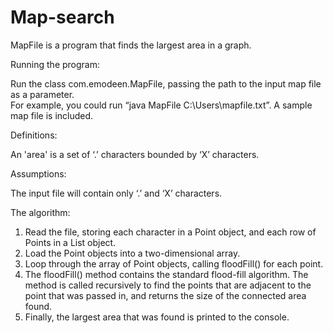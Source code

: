 Map-search
==========

MapFile is a program that finds the largest area in a graph.  

Running the program:

Run the class com.emodeen.MapFile, passing the path to the input map file as a parameter.  
For example, you could run “java MapFile C:\Users\mapfile.txt”.  A sample map file is included.

Definitions:

An 'area' is a set of ‘.’ characters bounded by ‘X’ characters.

Assumptions: 

The input file will contain only ‘.’ and ‘X’ characters.

The algorithm:

1.	Read the file, storing each character in a Point object, and each row of Points in a List object.
2.	Load the Point objects into a two-dimensional array.
3.	Loop through the array of Point objects, calling floodFill() for each point.
4.	The floodFill() method contains the standard flood-fill algorithm.  The method is called recursively to find the points that are adjacent to the point that was passed in, and returns the size of the connected area found.
5.	Finally, the largest area that was found is printed to the console.
